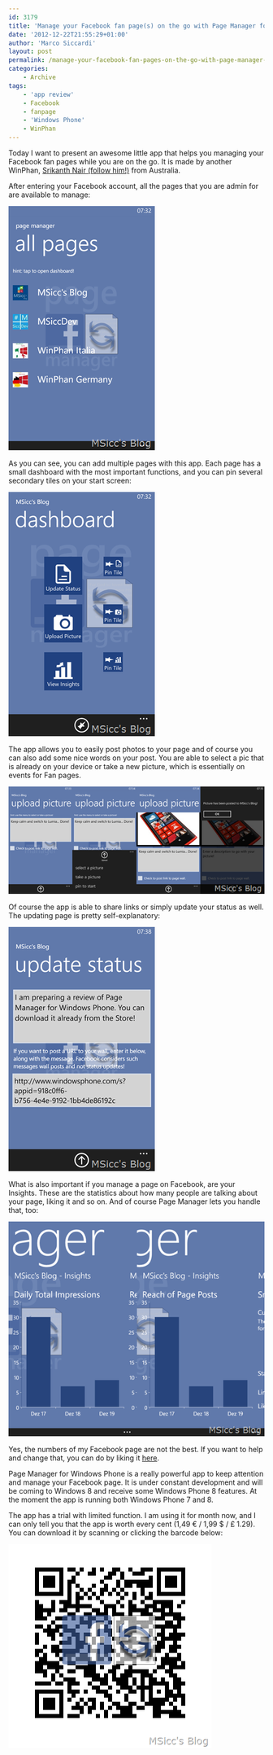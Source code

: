 ```yaml
---
id: 3179
title: 'Manage your Facebook fan page(s) on the go with Page Manager for Windows Phone'
date: '2012-12-22T21:55:29+01:00'
author: 'Marco Siccardi'
layout: post
permalink: /manage-your-facebook-fan-pages-on-the-go-with-page-manager-for-windows-phone/
categories:
    - Archive
tags:
    - 'app review'
    - Facebook
    - fanpage
    - 'Windows Phone'
    - WinPhan
---
```


Today I want to present an awesome little app that helps you managing your Facebook fan pages while you are on the go. It is made by another WinPhan, [Srikanth Nair (follow him!)](https://twitter.com/SrikanthNairPro) from Australia.

After entering your Facebook account, all the pages that you are admin for are available to manage:

![wp_ss_20121222_0001](/assets/img/2012/12/wp_ss_20121222_0001.png "wp_ss_20121222_0001")

As you can see, you can add multiple pages with this app. Each page has a small dashboard with the most important functions, and you can pin several secondary tiles on your start screen:

![wp_ss_20121222_0002](/assets/img/2012/12/wp_ss_20121222_0002.png "wp_ss_20121222_0002")

The app allows you to easily post photos to your page and of course you can also add some nice words on your post. You are able to select a pic that is already on your device or take a new picture, which is essentially on events for Fan pages.

![uploading_picture](/assets/img/2012/12/uploading_picture.png "uploading_picture")

Of course the app is able to share links or simply update your status as well. The updating page is pretty self-explanatory:

![wp_ss_20121222_0011](/assets/img/2012/12/wp_ss_20121222_0011.png "wp_ss_20121222_0011")

What is also important if you manage a page on Facebook, are your Insights. These are the statistics about how many people are talking about your page, liking it and so on. And of course Page Manager lets you handle that, too:

![insights](/assets/img/2012/12/insights.png "insights")

Yes, the numbers of my Facebook page are not the best. If you want to help and change that, you can do by liking it [here](https://www.facebook.com/msiccsblog).

Page Manager for Windows Phone is a really powerful app to keep attention and manage your Facebook page. It is under constant development and will be coming to Windows 8 and receive some Windows Phone 8 features. At the moment the app is running both Windows Phone 7 and 8.

The app has a trial with limited function. I am using it for month now, and I can only tell you that the app is worth every cent (1,49 € / 1,99 $ / £ 1.29). You can download it by scanning or clicking the barcode below:

[![fbmanagerbarcode](/assets/img/2012/12/fbmanagerbarcode.png "fbmanagerbarcode")](https://windowsphone.com/s?appid=918c0ff6-b756-4e4e-9192-1bb4de86192c)